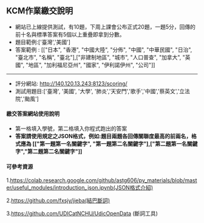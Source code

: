 ## KCM作業繳交說明

- 網站已上線提供測試，有10題，下周上課會公布正式20題，一題5分，回傳的前十名與標準答案有5個以上重疊即拿到分數。
- 題目範例:['臺灣','美國']
- 答案範例 : [["日本", "香港", "中國大陸", "分佈", "中國", "中華民國", "日治", "臺北市", "名稱", 
"臺北"],["非建制地區", "城市", "人口普查", "加拿大", "英國", "地區", "加利福尼亞州", "國家", "伊利諾伊州", "公司"]]

---

- 評分網站: <http://140.120.13.243:8123/scoring/>
- 測試用題目:['臺灣', '美國', '大學', '肺炎','天安門','歌手','中國','蔡英文','立法院','颱風']

#### 繳交答案網站使用說明
- 第一格填入學號，第二格填入你程式跑出的答案
- **答案請使用規定之JSON格式，例如:題目兩題各回傳關聯度最高的前兩名，格式應為 [["第一題第一名關鍵字", "第一題第二名關鍵字"],["第二題第一名關鍵字","第二題第二名關鍵字"]]**

#### 可參考資源
1.https://colab.research.google.com/github/astg606/py_materials/blob/master/useful_modules/introduction_json.ipynb(JSON格式介紹)

2.https://github.com/fxsjy/jieba(結巴斷詞)

3.https://github.com/UDICatNCHU/UdicOpenData (斷詞工具)
